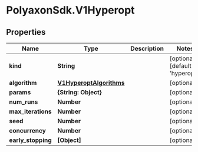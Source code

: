 # PolyaxonSdk.V1Hyperopt

## Properties

Name | Type | Description | Notes
------------ | ------------- | ------------- | -------------
**kind** | **String** |  | [optional] [default to &#39;hyperopt&#39;]
**algorithm** | [**V1HyperoptAlgorithms**](V1HyperoptAlgorithms.md) |  | [optional] 
**params** | **{String: Object}** |  | [optional] 
**num_runs** | **Number** |  | [optional] 
**max_iterations** | **Number** |  | [optional] 
**seed** | **Number** |  | [optional] 
**concurrency** | **Number** |  | [optional] 
**early_stopping** | **[Object]** |  | [optional] 


